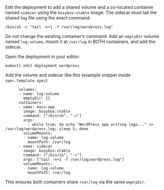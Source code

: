 Edit the deployment to add a shared volume and a co-located container named `sidecar` using the `busybox:stable` image. The sidecar must tail the shared log file using the exact command:

`/bin/sh -c "tail -n+1 -f /var/log/wordpress.log"`

Do not change the existing container’s command. Add an `emptyDir` volume named `log-volume`, mount it at `/var/log` in BOTH containers, and add the sidecar.

Open the deployment in your editor:

`kubectl edit deployment wordpress`

Add the volume and sidecar like this (example snippet inside `spec.template.spec`):

```
      volumes:
      - name: log-volume
        emptyDir: {}
      containers:
      - name: main-app
        image: busybox:stable
        command: ["/bin/sh", "-c"]
        args:
          - while true; do echo "WordPress app writing logs..." >> /var/log/wordpress.log; sleep 5; done
        volumeMounts:
        - name: log-volume
          mountPath: /var/log
      - name: sidecar
        image: busybox:stable
        command: ["/bin/sh", "-c"]
        args: ["tail -n+1 -f /var/log/wordpress.log"]
        volumeMounts:
        - name: log-volume
          mountPath: /var/log
```

This ensures both containers share `/var/log` via the same `emptyDir`.
